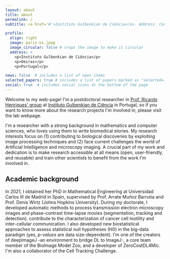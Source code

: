 ```yaml
---
layout: about
title: about
permalink: /
subtitle: <a href='#'>Instituto Gulbenkian de Ciência</a>. Address. Contacts. Moto. Etc.

profile:
  align: right
  image: paris-os.jpeg
  image_circular: false # crops the image to make it circular
  address: >
    <p>Instituto Gulbenkian de Ciência</p>
    <p>Oeiras</p>
    <p>Portugal</p>

news: false  # includes a list of news items
selected_papers: true # includes a list of papers marked as "selected={true}"
social: true  # includes social icons at the bottom of the page
---
```


Welcome to my web-page! I'm a postdoctoral researcher in [Prof. Ricardo Henriques' group](https://henriqueslab.github.io/) at [Instituto Gulbenkian de Ciência](https://gulbenkian.pt/ciencia/) in Portugal, so if you want to know more about the research projects I'm involved in, please visit the lab webpage. 

I'm a researcher with a strong background in mathematics and computer sciences, who loves using them to write biomedical stories. 
My research interests focus on (1) contributing to biological discoveries by exploiting image processing techniques and (2) face current challenges the world of Artificial Intelligence and microscopy imaging.
A crucial part of my work and dedication is to make research accessible at all means (open, user-friendly, and reusable) and train other scientists to benefit from the work I'm involved in.

## Academic background
In 2021, I obtained her PhD in Mathematical Engineering at Universidad Carlos III de Madrid in Spain, supervised by Prof. Arrate Muñoz Barrutia and Prof. Denis Wirtz (Johns Hopkins University). 
During my doctorate, I developed automatic methods to process transmission electron microscopy images and phase-contrast time-lapse movies (segmentation, tracking and detection).
contribute to the characterization of cancer cell motility and inter-cellular communication. 
I also developed new biostatistical approaches to assess statistical null hypotheses (H0) in the big-data paradigm (yes, *p-values* are data size-dependent). 
I'm one of the creators of deepImageJ -an environment to bridge DL to ImageJ-, a core team member of the BioImage Model Zoo, and a developer of ZeroCostDL4Mic. 
I'm also a collaborator of the Cell Tracking Challenge.